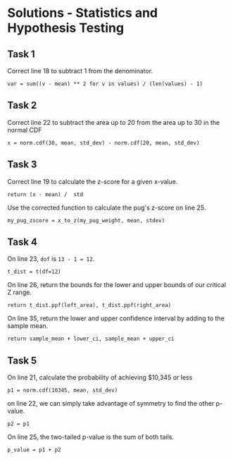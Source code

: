 # Solutions - Statistics and Hypothesis Testing

## Task 1 

Correct line 18 to subtract 1 from the denominator. 

```
var = sum((v - mean) ** 2 for v in values) / (len(values) - 1)
```

## Task 2

Correct line 22 to subtract the area up to 20 from the area up to 30 in the normal CDF 

```
x = norm.cdf(30, mean, std_dev) - norm.cdf(20, mean, std_dev) 
```

## Task 3 

Correct line 19 to calculate the z-score for a given x-value. 

```
return (x - mean) /  std
```

Use the corrected function to calculate the pug's z-score on line 25. 

```
my_pug_zscore = x_to_z(my_pug_weight, mean, stdev)
```

## Task 4

On line 23, `dof` is `13 - 1 = 12`.  

```
t_dist = t(df=12)
```

On line 26, return the bounds for the lower and upper bounds of our critical Z range. 

```
return t_dist.ppf(left_area), t_dist.ppf(right_area)
```

On line 35, return the lower and upper confidence interval by adding to the sample mean. 

```
return sample_mean + lower_ci, sample_mean + upper_ci
```

## Task 5

On line 21, calculate the probability of achieving $10,345 or less

```
p1 = norm.cdf(10345, mean, std_dev)
```

on line 22, we can simply take advantage of symmetry to find the other p-value. 

```
p2 = p1
```

On line 25, the two-tailed p-value is the sum of both tails. 

```
p_value = p1 + p2
```
